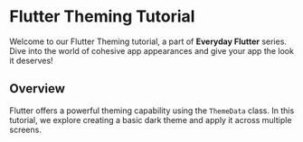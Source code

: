 # Flutter Theming Tutorial

Welcome to our Flutter Theming tutorial, a part of **Everyday Flutter** series. Dive into the world of cohesive app appearances and give your app the look it deserves!

## Overview

Flutter offers a powerful theming capability using the `ThemeData` class. In this tutorial, we explore creating a basic dark theme and apply it across multiple screens.


